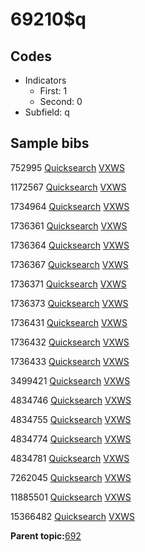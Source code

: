 # 69210$q

## Codes

-   Indicators
    -   First: 1
    -   Second: 0
-   Subfield: q

## Sample bibs

752995 [Quicksearch](https://search.library.yale.edu/catalog/752995) [VXWS](http://prodorbis.library.yale.edu:7014/vxws/GetHoldingsService?bibId=752995)

1172567 [Quicksearch](https://search.library.yale.edu/catalog/1172567) [VXWS](http://prodorbis.library.yale.edu:7014/vxws/GetHoldingsService?bibId=1172567)

1734964 [Quicksearch](https://search.library.yale.edu/catalog/1734964) [VXWS](http://prodorbis.library.yale.edu:7014/vxws/GetHoldingsService?bibId=1734964)

1736361 [Quicksearch](https://search.library.yale.edu/catalog/1736361) [VXWS](http://prodorbis.library.yale.edu:7014/vxws/GetHoldingsService?bibId=1736361)

1736364 [Quicksearch](https://search.library.yale.edu/catalog/1736364) [VXWS](http://prodorbis.library.yale.edu:7014/vxws/GetHoldingsService?bibId=1736364)

1736367 [Quicksearch](https://search.library.yale.edu/catalog/1736367) [VXWS](http://prodorbis.library.yale.edu:7014/vxws/GetHoldingsService?bibId=1736367)

1736371 [Quicksearch](https://search.library.yale.edu/catalog/1736371) [VXWS](http://prodorbis.library.yale.edu:7014/vxws/GetHoldingsService?bibId=1736371)

1736373 [Quicksearch](https://search.library.yale.edu/catalog/1736373) [VXWS](http://prodorbis.library.yale.edu:7014/vxws/GetHoldingsService?bibId=1736373)

1736431 [Quicksearch](https://search.library.yale.edu/catalog/1736431) [VXWS](http://prodorbis.library.yale.edu:7014/vxws/GetHoldingsService?bibId=1736431)

1736432 [Quicksearch](https://search.library.yale.edu/catalog/1736432) [VXWS](http://prodorbis.library.yale.edu:7014/vxws/GetHoldingsService?bibId=1736432)

1736433 [Quicksearch](https://search.library.yale.edu/catalog/1736433) [VXWS](http://prodorbis.library.yale.edu:7014/vxws/GetHoldingsService?bibId=1736433)

3499421 [Quicksearch](https://search.library.yale.edu/catalog/3499421) [VXWS](http://prodorbis.library.yale.edu:7014/vxws/GetHoldingsService?bibId=3499421)

4834746 [Quicksearch](https://search.library.yale.edu/catalog/4834746) [VXWS](http://prodorbis.library.yale.edu:7014/vxws/GetHoldingsService?bibId=4834746)

4834755 [Quicksearch](https://search.library.yale.edu/catalog/4834755) [VXWS](http://prodorbis.library.yale.edu:7014/vxws/GetHoldingsService?bibId=4834755)

4834774 [Quicksearch](https://search.library.yale.edu/catalog/4834774) [VXWS](http://prodorbis.library.yale.edu:7014/vxws/GetHoldingsService?bibId=4834774)

4834781 [Quicksearch](https://search.library.yale.edu/catalog/4834781) [VXWS](http://prodorbis.library.yale.edu:7014/vxws/GetHoldingsService?bibId=4834781)

7262045 [Quicksearch](https://search.library.yale.edu/catalog/7262045) [VXWS](http://prodorbis.library.yale.edu:7014/vxws/GetHoldingsService?bibId=7262045)

11885501 [Quicksearch](https://search.library.yale.edu/catalog/11885501) [VXWS](http://prodorbis.library.yale.edu:7014/vxws/GetHoldingsService?bibId=11885501)

15366482 [Quicksearch](https://search.library.yale.edu/catalog/15366482) [VXWS](http://prodorbis.library.yale.edu:7014/vxws/GetHoldingsService?bibId=15366482)

**Parent topic:**[692](../../tags/692/692.md)

